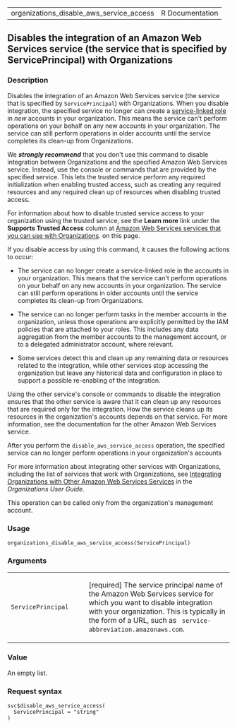 <table style="width: 100%;">
<tbody>
<tr class="odd">
<td>organizations_disable_aws_service_access</td>
<td style="text-align: right;">R Documentation</td>
</tr>
</tbody>
</table>

## Disables the integration of an Amazon Web Services service (the service that is specified by ServicePrincipal) with Organizations

### Description

Disables the integration of an Amazon Web Services service (the service
that is specified by `ServicePrincipal`) with Organizations. When you
disable integration, the specified service no longer can create a
[service-linked
role](https://docs.aws.amazon.com/IAM/latest/UserGuide/using-service-linked-roles.html)
in *new* accounts in your organization. This means the service can't
perform operations on your behalf on any new accounts in your
organization. The service can still perform operations in older accounts
until the service completes its clean-up from Organizations.

We ***strongly recommend*** that you don't use this command to disable
integration between Organizations and the specified Amazon Web Services
service. Instead, use the console or commands that are provided by the
specified service. This lets the trusted service perform any required
initialization when enabling trusted access, such as creating any
required resources and any required clean up of resources when disabling
trusted access.

For information about how to disable trusted service access to your
organization using the trusted service, see the **Learn more** link
under the **Supports Trusted Access** column at [Amazon Web Services
services that you can use with
Organizations](https://docs.aws.amazon.com/organizations/latest/userguide/orgs_integrate_services_list.html).
on this page.

If you disable access by using this command, it causes the following
actions to occur:

-   The service can no longer create a service-linked role in the
    accounts in your organization. This means that the service can't
    perform operations on your behalf on any new accounts in your
    organization. The service can still perform operations in older
    accounts until the service completes its clean-up from
    Organizations.

-   The service can no longer perform tasks in the member accounts in
    the organization, unless those operations are explicitly permitted
    by the IAM policies that are attached to your roles. This includes
    any data aggregation from the member accounts to the management
    account, or to a delegated administrator account, where relevant.

-   Some services detect this and clean up any remaining data or
    resources related to the integration, while other services stop
    accessing the organization but leave any historical data and
    configuration in place to support a possible re-enabling of the
    integration.

Using the other service's console or commands to disable the integration
ensures that the other service is aware that it can clean up any
resources that are required only for the integration. How the service
cleans up its resources in the organization's accounts depends on that
service. For more information, see the documentation for the other
Amazon Web Services service.

After you perform the `disable_aws_service_access` operation, the
specified service can no longer perform operations in your
organization's accounts

For more information about integrating other services with
Organizations, including the list of services that work with
Organizations, see [Integrating Organizations with Other Amazon Web
Services
Services](https://docs.aws.amazon.com/organizations/latest/userguide/orgs_integrate_services.html)
in the *Organizations User Guide.*

This operation can be called only from the organization's management
account.

### Usage

    organizations_disable_aws_service_access(ServicePrincipal)

### Arguments

<table>
<colgroup>
<col style="width: 35%" />
<col style="width: 65%" />
</colgroup>
<tbody>
<tr class="odd">
<td><code
id="organizations_disable_aws_service_access_:_ServicePrincipal">ServicePrincipal</code></td>
<td><p>[required] The service principal name of the Amazon Web Services
service for which you want to disable integration with your
organization. This is typically in the form of a URL, such as
<code> service-abbreviation.amazonaws.com</code>.</p></td>
</tr>
</tbody>
</table>

### Value

An empty list.

### Request syntax

    svc$disable_aws_service_access(
      ServicePrincipal = "string"
    )
